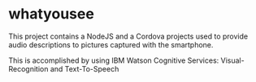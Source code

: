 # whatyousee

This project contains a NodeJS and a Cordova projects used to provide audio descriptions to pictures captured with the smartphone.

This is accomplished by using IBM Watson Cognitive Services:  Visual-Recognition and Text-To-Speech
